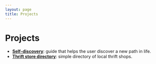 ```yaml
---
layout: page
title: Projects
---
```

# Projects

- [**Self-discovery**](/projects/self-discovery-application/): guide that helps the user discover a new path in life.
- [**Thrift store directory**](/projects/thrift-store-directory/): simple directory of local thrift shops.